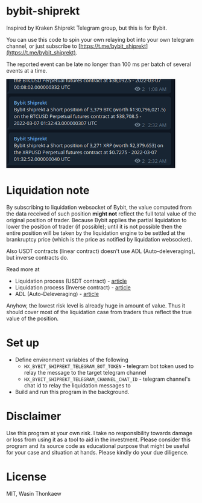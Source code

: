 # bybit-shiprekt
Inspired by Kraken Shiprekt Telegram group, but this is for Bybit.

You can use this code to spin your own relaying bot into your own telegram channel,
or just subscribe to [https://t.me/bybit_shiprekt](https://t.me/bybit_shiprekt).

The reported event can be late no longer than 100 ms per batch of several events
at a time.

![screenshot](screenshot.png)

# Liquidation note

By subscribing to liquidation websocket of Bybit, the value computed from
the data received of such position **might not** reflect the full total value of
the original position of trader. Because Bybit applies the partial liquidation
to lower the position of trader (if possible); until it is not possible
then the entire position will be taken by the liquidation engine to be settled
at the brankruptcy price (which is the price as notified by liquidation websocket).

Also USDT contracts (linear contract) doesn't use ADL (Auto-deleveraging), but
inverse contracts do.

Read more at

* Liquidation process (USDT contract) - [article](https://help.bybit.com/hc/en-us/articles/900000167723-Liquidation-Process-USDT-Contract-#:~:text=Bybit%20uses%20mark%20price%20to,level%2C%20the%20position%20is%20liquidated.)
* Liquidation process (Inverse contract) - [article](https://help.bybit.com/hc/en-us/articles/360039261474-Liquidation-process-Inverse-Contract-)
* ADL (Auto-Deleveraging) - [article](https://help.bybit.com/hc/en-us/articles/900000031623-What-is-Auto-Deleveraging-ADL-)

Anyhow, the lowest risk level is already huge in amount of value. Thus it should
cover most of the liquidation case from traders thus reflect the true value
of the position.

# Set up

* Define environment variables of the following
    * `HX_BYBIT_SHIPREKT_TELEGRAM_BOT_TOKEN` - telegram bot token used to relay the message to the target telegram channel
    * `HX_BYBIT_SHIPREKT_TELEGRAM_CHANNEL_CHAT_ID` - telegram channel's chat id to relay the liquidation messages to
* Build and run this program in the background.

# Disclaimer

Use this program at your own risk. I take no responsibility towards damage or loss from using it
as a tool to aid in the investment. Please consider this program and its source code as educational purpose that might be useful for your case and situation at hands. Please kindly do your due diligence.

# License
MIT, Wasin Thonkaew
